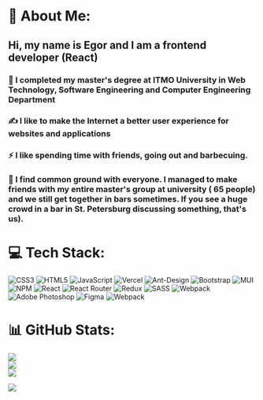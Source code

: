 # 💫 About Me:
<h2>
   Hi, my name is Egor and I am a frontend developer (React)
</h2>   
   
<h3>
 🔭  I completed my master's degree at ITMO University in Web Technology, Software Engineering and Computer Engineering Department 
</h3>
<h3>
 ✍  I like to make the Internet a better user experience for websites and applications<br>
</h3>
<h3>
 ⚡  I like spending time with friends, going out and barbecuing.
</h3>
<h3>
 👯  I find common ground with everyone.      
     I managed to make friends with my entire master's group at university ( 65 people) and we still get together in bars sometimes.  
     If you see a huge crowd in a bar in St. Petersburg discussing something, that's us).
</h3>
    


# 💻 Tech Stack:
![CSS3](https://img.shields.io/badge/css3-%231572B6.svg?style=for-the-badge&logo=css3&logoColor=white) ![HTML5](https://img.shields.io/badge/html5-%23E34F26.svg?style=for-the-badge&logo=html5&logoColor=white) ![JavaScript](https://img.shields.io/badge/javascript-%23323330.svg?style=for-the-badge&logo=javascript&logoColor=%23F7DF1E) ![Vercel](https://img.shields.io/badge/vercel-%23000000.svg?style=for-the-badge&logo=vercel&logoColor=white) ![Ant-Design](https://img.shields.io/badge/-AntDesign-%230170FE?style=for-the-badge&logo=ant-design&logoColor=white) ![Bootstrap](https://img.shields.io/badge/bootstrap-%23563D7C.svg?style=for-the-badge&logo=bootstrap&logoColor=white) ![MUI](https://img.shields.io/badge/MUI-%230081CB.svg?style=for-the-badge&logo=material-ui&logoColor=white) ![NPM](https://img.shields.io/badge/NPM-%23000000.svg?style=for-the-badge&logo=npm&logoColor=white) ![React](https://img.shields.io/badge/react-%2320232a.svg?style=for-the-badge&logo=react&logoColor=%2361DAFB) ![React Router](https://img.shields.io/badge/React_Router-CA4245?style=for-the-badge&logo=react-router&logoColor=white) ![Redux](https://img.shields.io/badge/redux-%23593d88.svg?style=for-the-badge&logo=redux&logoColor=white) ![SASS](https://img.shields.io/badge/SASS-hotpink.svg?style=for-the-badge&logo=SASS&logoColor=white) ![Webpack](https://img.shields.io/badge/webpack-%238DD6F9.svg?style=for-the-badge&logo=webpack&logoColor=black) ![Adobe Photoshop](https://img.shields.io/badge/adobephotoshop-%2331A8FF.svg?style=for-the-badge&logo=adobephotoshop&logoColor=white) 	![Figma](https://img.shields.io/badge/figma-%23F24E1E.svg?style=for-the-badge&logo=figma&logoColor=white) ![Webpack](https://img.shields.io/badge/webpack-%238DD6F9.svg?style=for-the-badge&logo=webpack&logoColor=black)
# 📊 GitHub Stats:

![](https://github-readme-stats.vercel.app/api?username=sibir-9k&theme=highcontrast&hide_border=false&include_all_commits=false&count_private=false)<br/>
![](https://github-readme-streak-stats.herokuapp.com/?user=sibir-9k&theme=highcontrast&hide_border=false)<br/>
![](https://github-readme-stats.vercel.app/api/top-langs/?username=sibir-9k&theme=highcontrast&hide_border=false&include_all_commits=false&count_private=false&layout=compact)
 
[![](https://visitcount.itsvg.in/api?id=sibir-9k&icon=0&color=2)](https://visitcount.itsvg.in)


